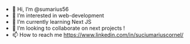 - 👋 Hi, I’m @sumarius56
- 👀 I’m interested in web-development
- 🌱 I’m currently learning Next JS
- 💞️ I’m looking to collaborate on  next projects !
- 📫 How to reach me  https://www.linkedin.com/in/suciumariuscornel/

<!---
sumarius56/sumarius56 is a ✨ special ✨ repository because its `README.md` (this file) appears on your GitHub profile.
You can click the Preview link to take a look at your changes.
--->
